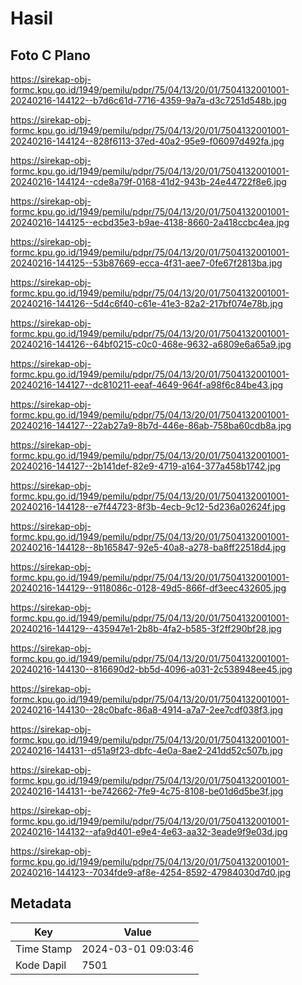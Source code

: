 # Hasil

## Foto C Plano

https://sirekap-obj-formc.kpu.go.id/1949/pemilu/pdpr/75/04/13/20/01/7504132001001-20240216-144122--b7d6c61d-7716-4359-9a7a-d3c7251d548b.jpg

https://sirekap-obj-formc.kpu.go.id/1949/pemilu/pdpr/75/04/13/20/01/7504132001001-20240216-144124--828f6113-37ed-40a2-95e9-f06097d492fa.jpg

https://sirekap-obj-formc.kpu.go.id/1949/pemilu/pdpr/75/04/13/20/01/7504132001001-20240216-144124--cde8a79f-0168-41d2-943b-24e44722f8e6.jpg

https://sirekap-obj-formc.kpu.go.id/1949/pemilu/pdpr/75/04/13/20/01/7504132001001-20240216-144125--ecbd35e3-b9ae-4138-8660-2a418ccbc4ea.jpg

https://sirekap-obj-formc.kpu.go.id/1949/pemilu/pdpr/75/04/13/20/01/7504132001001-20240216-144125--53b87669-ecca-4f31-aee7-0fe67f2813ba.jpg

https://sirekap-obj-formc.kpu.go.id/1949/pemilu/pdpr/75/04/13/20/01/7504132001001-20240216-144126--5d4c6f40-c61e-41e3-82a2-217bf074e78b.jpg

https://sirekap-obj-formc.kpu.go.id/1949/pemilu/pdpr/75/04/13/20/01/7504132001001-20240216-144126--64bf0215-c0c0-468e-9632-a6809e6a65a9.jpg

https://sirekap-obj-formc.kpu.go.id/1949/pemilu/pdpr/75/04/13/20/01/7504132001001-20240216-144127--dc810211-eeaf-4649-964f-a98f6c84be43.jpg

https://sirekap-obj-formc.kpu.go.id/1949/pemilu/pdpr/75/04/13/20/01/7504132001001-20240216-144127--22ab27a9-8b7d-446e-86ab-758ba60cdb8a.jpg

https://sirekap-obj-formc.kpu.go.id/1949/pemilu/pdpr/75/04/13/20/01/7504132001001-20240216-144127--2b141def-82e9-4719-a164-377a458b1742.jpg

https://sirekap-obj-formc.kpu.go.id/1949/pemilu/pdpr/75/04/13/20/01/7504132001001-20240216-144128--e7f44723-8f3b-4ecb-9c12-5d236a02624f.jpg

https://sirekap-obj-formc.kpu.go.id/1949/pemilu/pdpr/75/04/13/20/01/7504132001001-20240216-144128--8b165847-92e5-40a8-a278-ba8ff22518d4.jpg

https://sirekap-obj-formc.kpu.go.id/1949/pemilu/pdpr/75/04/13/20/01/7504132001001-20240216-144129--9118086c-0128-49d5-866f-df3eec432605.jpg

https://sirekap-obj-formc.kpu.go.id/1949/pemilu/pdpr/75/04/13/20/01/7504132001001-20240216-144129--435947e1-2b8b-4fa2-b585-3f2ff290bf28.jpg

https://sirekap-obj-formc.kpu.go.id/1949/pemilu/pdpr/75/04/13/20/01/7504132001001-20240216-144130--816690d2-bb5d-4096-a031-2c538948ee45.jpg

https://sirekap-obj-formc.kpu.go.id/1949/pemilu/pdpr/75/04/13/20/01/7504132001001-20240216-144130--28c0bafc-86a8-4914-a7a7-2ee7cdf038f3.jpg

https://sirekap-obj-formc.kpu.go.id/1949/pemilu/pdpr/75/04/13/20/01/7504132001001-20240216-144131--d51a9f23-dbfc-4e0a-8ae2-241dd52c507b.jpg

https://sirekap-obj-formc.kpu.go.id/1949/pemilu/pdpr/75/04/13/20/01/7504132001001-20240216-144131--be742662-7fe9-4c75-8108-be01d6d5be3f.jpg

https://sirekap-obj-formc.kpu.go.id/1949/pemilu/pdpr/75/04/13/20/01/7504132001001-20240216-144132--afa9d401-e9e4-4e63-aa32-3eade9f9e03d.jpg

https://sirekap-obj-formc.kpu.go.id/1949/pemilu/pdpr/75/04/13/20/01/7504132001001-20240216-144123--7034fde9-af8e-4254-8592-47984030d7d0.jpg


## Metadata

| Key        | Value               |
| ---------- | ------------------- |
| Time Stamp | 2024-03-01 09:03:46 |
| Kode Dapil | 7501                |



